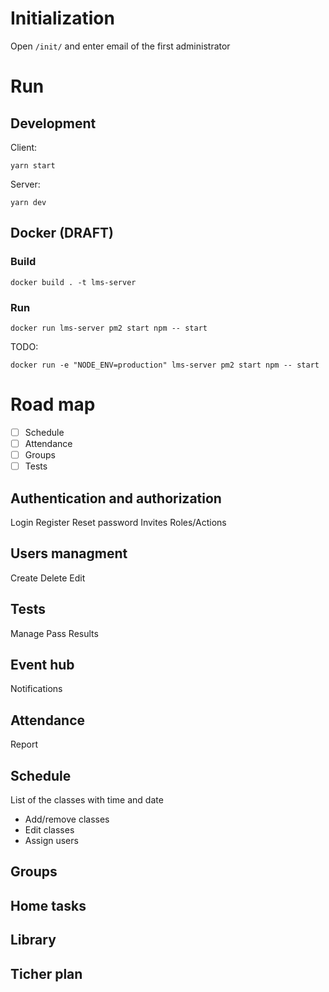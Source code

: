# Initialization
Open `/init/` and enter email of the first administrator

# Run

## Development
Client:
```
yarn start
```
Server:
```
yarn dev
```

## Docker (DRAFT)
### Build
```
docker build . -t lms-server
```
### Run
```
docker run lms-server pm2 start npm -- start
```
TODO:
```
docker run -e "NODE_ENV=production" lms-server pm2 start npm -- start
```

# Road map

- [ ] Schedule
- [ ] Attendance
- [ ] Groups
- [ ] Tests

## Authentication and authorization
  Login
  Register
  Reset password
  Invites
  Roles/Actions

## Users managment
  Create
  Delete
  Edit

## Tests
  Manage
  Pass
  Results

## Event hub
  Notifications

## Attendance
  Report

## Schedule
List of the classes with time and date
  * Add/remove classes
  * Edit classes
  * Assign users

## Groups

## Home tasks

## Library

## Ticher plan
